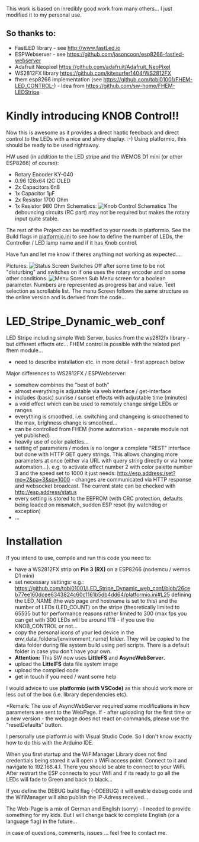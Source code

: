 This work is based on inredibly good work from many others... I just modified it to my personal use.

So thanks to:
-------------
   - FastLED library - see http://www.fastLed.io
   - ESPWebserver - see https://github.com/jasoncoon/esp8266-fastled-webserver
   - Adafruit Neopixel https://github.com/adafruit/Adafruit_NeoPixel
   - WS2812FX library https://github.com/kitesurfer1404/WS2812FX
   - fhem esp8266 implementation (see https://github.com/tobi01001/FHEM-LED_CONTROL-) - Idea from https://github.com/sw-home/FHEM-LEDStripe 


# Kindly introducing KNOB Control!!
Now this is awesome as it provides a direct haptic feedback and direct control to the LEDs with a nice and shiny display. :-)
Using platformio, this should be ready to be used rightaway.

HW used (in addition to the LED stripe and the WEMOS D1 mini (or other ESP8266) of course): 
- Rotary Encoder KY-040
- 0.96 128x64 I2C OLED
- 2x Capacitors 6n8
- 1x Capacitor 1µF
- 2x Resistor 1700 Ohm
- 1x Resistor 980 Ohm
Schematics:
![Knob Control Schematics](https://github.com/tobi01001/LED_Stripe_Dynamic_web_conf/blob/main/circuit.png)
The debouncing circuits (RC part) may not be required but makes the rotary input quite stable.

The rest of the Project can be modified to your needs in platformio. See the Build flags in [platformio.ini]( https://github.com/tobi01001/LED_Stripe_Dynamic_web_conf/blob/main/platformio.ini) to see how to define the number of LEDs, the Controller / LED lamp name and if it has Knob control.

Have fun and let me know if theres anything not working as expected....

Pictures:
![Status Screen](https://github.com/tobi01001/LED_Stripe_Dynamic_web_conf/blob/main/20200227_210857.jpg)
Switches Off after some time to be not "disturbing" and switches on if one uses the rotary encoder and on some other conditions.
![Menu Screen](https://github.com/tobi01001/LED_Stripe_Dynamic_web_conf/blob/main/20200227_210707.jpg)
Sub Menu screen for a boolean parameter. Numbers are represented as progress bar and value. Text selection as scrollable list.
The menu Screen follows the same structure as the online version and is derived from the code...

# LED_Stripe_Dynamic_web_conf
LED Stripe including simple Web Server, basics from the ws2812fx library - but different effects etc... 
FHEM control is possible with the related perl fhem module...

- need to describe installation etc. in more detail - first approach below

Major differences to WS2812FX / ESPWebserver:

- somehow combines the "best of both"
- almost everything is adjustable via web interface / get-interface
- includes (basic) sunrise / sunset effects with adjustable time (minutes) 
- a void effect which can be used to remotely change sinlge LEDs or ranges
- everything is smoothed, i.e. switching and changeing is smoothened to the max, brighness change is smoothed...
- can be controlled from FHEM (home automation - separate module not yet published)
- heavily use of color palettes...
- setting of parameters / modes is no longer a complete "REST" interface but done with HTTP GET query strings. This allows changing more parameters at once (either via URL with query string directly or via home automation...). e.g. to activate effect number 2 with color palette number 3 and the speed set to 1000 it just needs: http://esp.address:/set?mo=2&pa=3&sp=1000 - changes are communicated via HTTP response and websocket broadcast. The current state can be checked with http://esp.address/status
- every setting is stored to the EEPROM (with CRC protection, defaults being loaded on mismatch, sudden ESP reset (by watchdog or exception)
- ...

# Installation
If you intend to use, compile and run this code you need to:
- have a WS2812FX strip on **Pin 3 (RX)** on a ESP8266 (nodemcu / wemos D1 mini)
- set necessary settings: e.g.: https://github.com/tobi01001/LED_Stripe_Dynamic_web_conf/blob/26ceb77ee160dcee6343824c60c1161b5db4dd64/platformio.ini#L25
defining the LED_NAME (the web page and hostname is set to this) and the number of LEDs (LED_COUNT) on the stripe (theoretically limited to 65535 but for performance reasons rather limited to 300 (max fps you can get with 300 LEDs will be around 111) - if you use the KNOB_CONTROL or not...
- copy the personal icons of your led device in the env_data_folders/[environment_name] folder. They will be copied to the data folder during file system build using perl scripts. There is a default folder in case you don't have your own.
- **Attention:** This SW now uses **LittleFS** and **AsyncWebServer**. 
- upload the **LittelFS** data file system image
- upload the compiled code
- get in touch if you need / want some help

I would advice to use **platformio (with VSCode)** as this should work more or less out of the box (i.e. library dependencies etc).

*Remark: The use of AsyncWebServer required some modifications in how parameters are sent to the WebPage. If - after uploading for the first time or a new version - the webpage does not react on commands, please use the "resetDefaults" button.

I personally use platform.io with Visual Studio Code. So I don't know exactly how to do this with the Arduino IDE.

When you first startup and the WiFiManager Library does not find credentials being stored it will open a WiFi access point. Connect to it and navigate to 192.168.4.1. There you should be able to connect to your WiFi. After restrart the ESP connects to your Wifi and if its ready to go all the LEDs will fade to Green and back to black...

If you define the DEBUG build flag (-DDEBUG) it will enable debug code and the WifiManager will also publish the IP-Adress received...

The Web-Page is a mix of German and English (sorry) - I needed to provide something for my kids. But I will change back to complete English (or a language flag) in the future...

in case of questions, comments, issues ... feel free to contact me.
